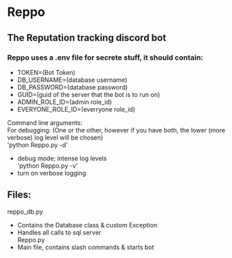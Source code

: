 # Reppo
## The Reputation tracking discord bot

### Reppo uses a .env file for secrete stuff, it should contain:
* TOKEN=(Bot Token)
* DB_USERNAME=(database username)
* DB_PASSWORD=(database password)
* GUID=(guid of the server that the bot is to run on)
* ADMIN_ROLE_ID=(admin role_id)
* EVERYONE_ROLE_ID=(everryone role_id)

Command line arguments:  
For debugging: (One or the other, however if you have both, the lower (more verbose) log level will be chosen)  
'python Reppo.py -d'  
* debug mode; intense log levels  
'python Reppo.py -v'  
* turn on verbose logging  

## Files:
reppo_db.py
* Contains the Database class & custom Exception
* Handles all calls to sql server  
Reppo.py
* Main file, contains slash commands & starts bot
